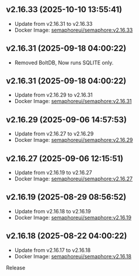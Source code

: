 ## v2.16.33 (2025-10-10 13:55:41)
- Update from v2.16.31 to v2.16.33
- Docker Image: [semaphoreui/semaphore:v2.16.33](https://hub.docker.com/r/semaphoreui/semaphore/tags)

## v2.16.31 (2025-09-18 04:00:22)
- Removed BoltDB, Now runs SQLITE only.
## v2.16.31 (2025-09-18 04:00:22)
- Update from v2.16.29 to v2.16.31
- Docker Image: [semaphoreui/semaphore:v2.16.31](https://hub.docker.com/r/semaphoreui/semaphore/tags)

## v2.16.29 (2025-09-06 14:57:53)
- Update from v2.16.27 to v2.16.29
- Docker Image: [semaphoreui/semaphore:v2.16.29](https://hub.docker.com/r/semaphoreui/semaphore/tags)

## v2.16.27 (2025-09-06 12:15:51)
- Update from v2.16.19 to v2.16.27
- Docker Image: [semaphoreui/semaphore:v2.16.27](https://hub.docker.com/r/semaphoreui/semaphore/tags)

## v2.16.19 (2025-08-29 08:56:52)
- Update from v2.16.18 to v2.16.19
- Docker Image: [semaphoreui/semaphore:v2.16.19](https://hub.docker.com/r/semaphoreui/semaphore/tags)

## v2.16.18 (2025-08-22 04:00:22)
- Update from v2.16.17 to v2.16.18
- Docker Image: [semaphoreui/semaphore:v2.16.18](https://hub.docker.com/r/semaphoreui/semaphore/tags)

Release
